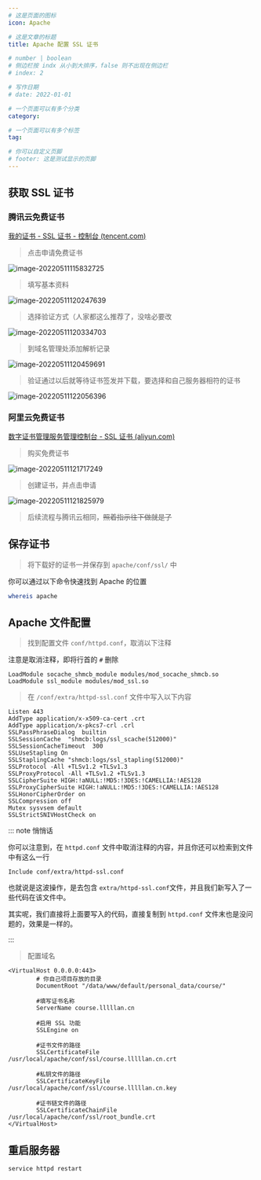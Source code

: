 ```yaml
---
# 这是页面的图标
icon: Apache

# 这是文章的标题
title: Apache 配置 SSL 证书

# number | boolean
# 侧边栏按 indx 从小到大排序，false 则不出现在侧边栏
# index: 2

# 写作日期
# date: 2022-01-01

# 一个页面可以有多个分类
category: 

# 一个页面可以有多个标签
tag: 

# 你可以自定义页脚
# footer: 这是测试显示的页脚
---
```




## 获取 SSL 证书



### 腾讯云免费证书

[我的证书 - SSL 证书 - 控制台 (tencent.com)](https://console.cloud.tencent.com/ssl)



> 点击申请免费证书

![image-20220511115832725](./img/image-20220511115832725.jpg)



> 填写基本资料

![image-20220511120247639](./img/image-20220511120247639.jpg)



>选择验证方式（人家都这么推荐了，没啥必要改

![image-20220511120334703](./img/image-20220511120334703.jpg)



>到域名管理处添加解析记录

![image-20220511120459691](./img/image-20220511120459691.jpg)



>验证通过以后就等待证书签发并下载，要选择和自己服务器相符的证书

![image-20220511122056396](./img/image-20220511122056396.jpg)



### 阿里云免费证书

[数字证书管理服务管理控制台 - SSL 证书 (aliyun.com)](https://yundun.console.aliyun.com/?spm=a2c1d.8251892.top-nav.5.2fd35b766YzZfY&p=cas#/certExtend/free)



> 购买免费证书

![image-20220511121717249](./img/image-20220511121717249.jpg)



>创建证书，并点击申请

![image-20220511121825979](./img/image-20220511121825979.jpg)



> 后续流程与腾讯云相同，~~照着指示往下做就是了~~



## 保存证书

> 将下载好的证书一并保存到 `apache/conf/ssl/` 中

你可以通过以下命令快速找到 Apache 的位置

```bash
whereis apache
```



## Apache 文件配置

> 找到配置文件 `conf/httpd.conf`，取消以下注释

注意是取消注释，即将行首的 `#` 删除

```
LoadModule socache_shmcb_module modules/mod_socache_shmcb.so
LoadModule ssl_module modules/mod_ssl.so
```



> 在 `/conf/extra/httpd-ssl.conf` 文件中写入以下内容

```xml-dtd
Listen 443
AddType application/x-x509-ca-cert .crt
AddType application/x-pkcs7-crl .crl
SSLPassPhraseDialog  builtin
SSLSessionCache  "shmcb:logs/ssl_scache(512000)"
SSLSessionCacheTimeout  300
SSLUseStapling On
SSLStaplingCache "shmcb:logs/ssl_stapling(512000)"
SSLProtocol -All +TLSv1.2 +TLSv1.3
SSLProxyProtocol -All +TLSv1.2 +TLSv1.3
SSLCipherSuite HIGH:!aNULL:!MD5:!3DES:!CAMELLIA:!AES128
SSLProxyCipherSuite HIGH:!aNULL:!MD5:!3DES:!CAMELLIA:!AES128
SSLHonorCipherOrder on
SSLCompression off
Mutex sysvsem default
SSLStrictSNIVHostCheck on
```



::: note  悄悄话

你可以注意到，在 `httpd.conf` 文件中取消注释的内容，并且你还可以检索到文件中有这么一行

```
Include conf/extra/httpd-ssl.conf
```

也就说是这波操作，是去包含 `extra/httpd-ssl.conf`文件，并且我们新写入了一些代码在该文件中。



其实呢，我们直接将上面要写入的代码，直接复制到 `httpd.conf` 文件末也是没问题的，效果是一样的。

:::



> 配置域名

```xml-dtd
<VirtualHost 0.0.0.0:443>
		# 你自己项目存放的目录
        DocumentRoot "/data/www/default/personal_data/course/"
        
        #填写证书名称
        ServerName course.lllllan.cn
        
        #启用 SSL 功能
        SSLEngine on 
        
        #证书文件的路径
        SSLCertificateFile /usr/local/apache/conf/ssl/course.lllllan.cn.crt 
        
        #私钥文件的路径
        SSLCertificateKeyFile /usr/local/apache/conf/ssl/course.lllllan.cn.key 
        
        #证书链文件的路径
        SSLCertificateChainFile /usr/local/apache/conf/ssl/root_bundle.crt 
</VirtualHost>
```



## 重启服务器

```bash
service httpd restart
```

